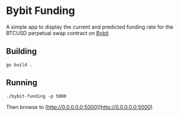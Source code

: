 # Bybit Funding

A simple app to display the current and predicted funding rate for the BTCUSD
perpetual swap contract on [Bybit](http://bybit.com/)

## Building

	go build .

## Running

	./bybit-funding -p 5000

Then browse to [http://0.0.0.0.0:5000](http://0.0.0.0.0:5000)
